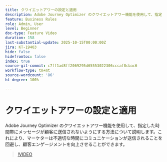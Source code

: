 ```yaml
---
title: クワイエットアワーの設定と適用
description: Adobe Journey Optimizer のクワイエットアワー機能を使用して、指定した時間帯にメッセージ（SMS、メール、プッシュ、WhatsApp）が顧客に送信されないようにする方法について説明します。これにより、マーケターは不適切な時間にコミュニケーションが送信されることを回避し、顧客エンゲージメントを向上させることができます。
feature: Business Rules
role: Admin, User
level: Beginner
doc-type: Feature Video
duration: 158
last-substantial-update: 2025-10-15T00:00:00Z
jira: KT-19403
hide: false
hidefromtoc: false
index: true
source-git-commit: c7ff1ad8ff2069295d65553022306cccaf8cbac6
workflow-type: tm+mt
source-wordcount: '86'
ht-degree: 100%

---
```



# クワイエットアワーの設定と適用

Adobe Journey Optimizer のクワイエットアワー機能を使用して、指定した時間帯にメッセージが顧客に送信されないようにする方法について説明します。これにより、マーケターは不適切な時間にコミュニケーションが送信されることを回避し、顧客エンゲージメントを向上させることができます。

>[!VIDEO](https://video.tv.adobe.com/v/3475851/?learn=on&enablevpops)
